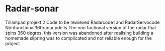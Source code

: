 # Radar-sonar
Tillämpad projekt 2
Code to be rewieved Radarcode1 and RadarServocode
Nonfunctional360radar.pde is The non fuctional version of the radar that spins 360 degres, this version was abandoned after realising building a homemade slipring was to complicated and not reliable enough for the project
